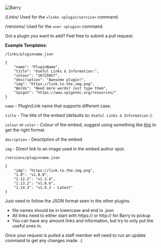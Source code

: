 ![Barry](https://helpch.at/resources/barry_header.png)

/Links/
Used for the `=links <plugin/service>` command.

/versions/
Used for the `=ver <plugin>` command.

Got a plugin you want to add? Feel free to submit a pull request.

**Example Templates:**

`/links/pluginname.json`
```
{
    "name": "PluginName",
    "title": "Useful Links & Information:",
    "colour": "16725857",
    "description": "Awesome plugin!",
    "img": "https://link.to.the.img.png",
    "Words": "Need more words? Just type them",
    "Spigot": "https://www.spigotmc.org/resources/"
}
```

`name` - Plugin/Link name that supports different case.

`title` - The title of the embed (defaults to: `Useful Links & Information:`).

`colour` or `color` - Colour of the embed, suggest using something like [this](https://leovoel.github.io/embed-visualizer/) to get the right format.

`decription` - Desctiption of the embed

`img` - Direct link to an image used in the embed author spot.

`/versions/pluginname.json`
```
{
    "img": "https://link.to.the.img.png",
    "1.8": "v1.0.0",
    "1.12.2": "v1.3.4",
    "1.13.2": "v1.8.6",
    "1.14.3": "v1.9.2 - Latest"
}
```

Just need to follow the JSON format seen in the other plugins.
  - file names should be in lowercase and end in .json
  - All links need to either start with https:// or http:// for Barry to pickup
  - You can have any amount links and information, but try to only put the useful ones in.
  
Once your request is pulled a staff member will need to run an update command to get any changes made. :)
